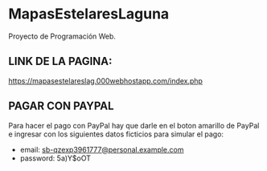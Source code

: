 # MapasEstelaresLaguna
Proyecto de Programación Web.

## LINK DE LA PAGINA:
https://mapasestelareslag.000webhostapp.com/index.php

## PAGAR CON PAYPAL
Para hacer el pago con PayPal hay que darle en el boton amarillo de PayPal e ingresar con los siguientes datos ficticios para simular el pago:
- email: sb-qzexp3961777@personal.example.com
- password: 5a)Y$oOT

